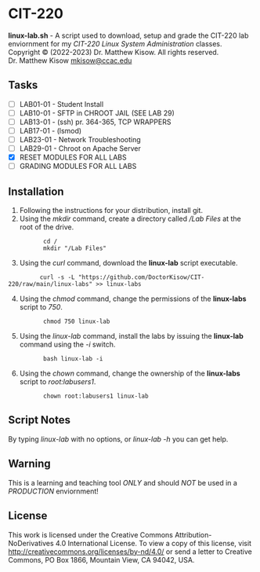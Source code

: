 # CIT-220

**linux-lab.sh** - A script used to download, setup and grade the CIT-220 lab enviornment for my _CIT-220 Linux System Administration_ classes.<br />
Copyright &copy; (2022-2023) Dr. Matthew Kisow. All rights reserved.</br>
Dr. Matthew Kisow <mkisow@ccac.edu>

## Tasks
- [ ] LAB01-01 - Student Install
- [ ] LAB10-01 - SFTP in CHROOT JAIL (SEE LAB 29)
- [ ] LAB13-01 - (ssh) pr. 364-365, TCP WRAPPERS
- [ ] LAB17-01 - (lsmod)
- [ ] LAB23-01 - Network Troubleshooting
- [ ] LAB29-01 - Chroot on Apache Server
- [x] RESET MODULES FOR ALL LABS
- [ ] GRADING MODULES FOR ALL LABS

## Installation
1. Following the instructions for your distribution, install git.
2. Using the _mkdir_ command, create a directory called */Lab Files* at the root of the drive.
```shell
          cd /
          mkdir "/Lab Files"
```
3. Using the _curl_ command, download the **linux-lab** script executable.
```shell
         curl -s -L "https://github.com/DoctorKisow/CIT-220/raw/main/linux-labs" >> linux-labs
```
4. Using the _chmod_ command, change the permissions of the **linux-labs** script to _750_.
```shell
          chmod 750 linux-lab

```
5. Using the _linux-lab_ command, install the labs by issuing the **linux-lab** command using the _-i_ switch.
```shell
          bash linux-lab -i
```
6. Using the _chown_ command, change the ownership of the **linux-labs** script to _root:labusers1_.
```shell
          chown root:labusers1 linux-lab
```


## Script Notes
By typing _linux-lab_ with no options, or _linux-lab -h_ you can get help.

## Warning
This is a learning and teaching tool _ONLY_ and should _NOT_ be used in a _PRODUCTION_ enviornment!

## License
This work is licensed under the Creative Commons Attribution-NoDerivatives 4.0 International License. To view a copy of this license, visit http://creativecommons.org/licenses/by-nd/4.0/ or send a letter to Creative Commons, PO Box 1866, Mountain View, CA 94042, USA.
